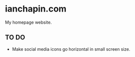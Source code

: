 # ianchapin.com
My homepage website.

## TO DO
- Make social media icons go horizontal in small screen size.